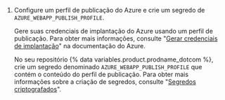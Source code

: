 1. Configure um perfil de publicação do Azure e crie um segredo de `AZURE_WEBAPP_PUBLISH_PROFILE`.

   Gere suas credenciais de implantação do Azure usando um perfil de publicação. Para obter mais informações, consulte "[Gerar credenciais de implantação](https://docs.microsoft.com/azure/app-service/deploy-github-actions?tabs=applevel#generate-deployment-credentials)" na documentação do Azure.

   No seu repositório {% data variables.product.prodname_dotcom %}, crie um segredo denominado `AZURE_WEBAPP_PUBLISH_PROFILE` que contém o conteúdo do perfil de publicação. Para obter mais informações sobre a criação de segredos, consulte "[Segredos criptografados](/actions/reference/encrypted-secrets#creating-encrypted-secrets-for-a-repository)".